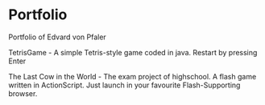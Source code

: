 # Portfolio
Portfolio of Edvard von Pfaler

TetrisGame - A simple Tetris-style game coded in java. Restart by
		pressing Enter

The Last Cow in the World - The exam project of highschool.
	A flash game written in ActionScript. Just launch in
	your favourite Flash-Supporting browser.

